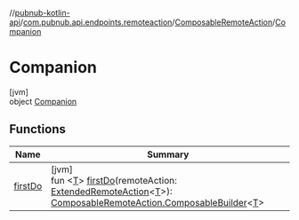 //[pubnub-kotlin-api](../../../../index.md)/[com.pubnub.api.endpoints.remoteaction](../../index.md)/[ComposableRemoteAction](../index.md)/[Companion](index.md)

# Companion

[jvm]\
object [Companion](index.md)

## Functions

| Name | Summary |
|---|---|
| [firstDo](first-do.md) | [jvm]<br>fun &lt;[T](first-do.md)&gt; [firstDo](first-do.md)(remoteAction: [ExtendedRemoteAction](../../../../../../pubnub-kotlin/pubnub-kotlin-core-api/pubnub-kotlin-core-api/com.pubnub.api.endpoints.remoteaction/-extended-remote-action/index.md)&lt;[T](first-do.md)&gt;): [ComposableRemoteAction.ComposableBuilder](../-composable-builder/index.md)&lt;[T](first-do.md)&gt; |

